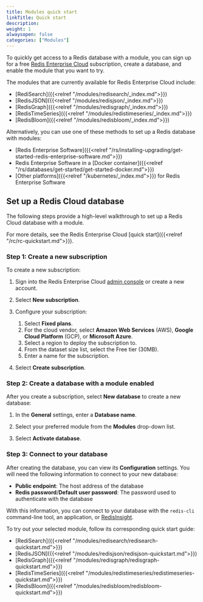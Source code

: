 ```yaml
---
title: Modules quick start
linkTitle: Quick start
description:
weight: 1
alwaysopen: false
categories: ["Modules"]
---
```

To quickly get access to a Redis database with a module,
you can sign up for a free [Redis Enterprise Cloud](https://app.redislabs.com/#/sign-up) subscription, create a database, and enable the module that you want to try.

The modules that are currently available for Redis Enterprise Cloud include:

- [RediSearch]({{<relref "/modules/redisearch/_index.md">}})
- [RedisJSON]({{<relref "/modules/redisjson/_index.md">}})
- [RedisGraph]({{<relref "/modules/redisgraph/_index.md">}})
- [RedisTimeSeries]({{<relref "/modules/redistimeseries/_index.md">}})
- [RedisBloom]({{<relref "/modules/redisbloom/_index.md">}})

Alternatively, you can use one of these methods to set up a Redis database with modules:

- [Redis Enterprise Software]({{<relref "/rs/installing-upgrading/get-started-redis-enterprise-software.md">}})
- Redis Enterprise Software in a [Docker container]({{<relref "/rs/databases/get-started/get-started-docker.md">}})
- [Other platforms]({{<relref "/kubernetes/_index.md">}}) for Redis Enterprise Software

## Set up a Redis Cloud database

The following steps provide a high-level walkthrough to set up a Redis Cloud database with a module.

For more details, see the Redis Enterprise Cloud [quick start]({{<relref "/rc/rc-quickstart.md">}}).

### Step 1: Create a new subscription

To create a new subscription:

1. Sign into the Redis Enterprise Cloud [admin console](http://app.redislabs.com) or create a new account.

1. Select **New subscription**.

1. Configure your subscription:

    1. Select **Fixed plans**.
    1. For the cloud vendor, select **Amazon Web Services** (AWS), **Google Cloud Platform** (GCP), or **Microsoft Azure**.
    1. Select a region to deploy the subscription to.
    1. From the dataset size list, select the Free tier (30MB).
    1. Enter a name for the subscription.

1. Select **Create subscription**.

### Step 2: Create a database with a module enabled

After you create a subscription, select **New database** to create a new database:

1. In the **General** settings, enter a **Database name**.

1. Select your preferred module from the **Modules** <nobr>drop-down</nobr> list.

1. Select **Activate database**.

### Step 3: Connect to your database

After creating the database, you can view its **Configuration** settings. You will need the following information to connect to your new database:

- **Public endpoint**: The host address of the database
- **Redis password**/**Default user password**: The password used to authenticate with the database

With this information, you can connect to your database with the `redis-cli` command-line tool, an application, or [RedisInsight](https://redislabs.com/redisinsight/).

To try out your selected module, follow its corresponding quick start guide:

- [RediSearch]({{<relref "/modules/redisearch/redisearch-quickstart.md">}})
- [RedisJSON]({{<relref "/modules/redisjson/redisjson-quickstart.md">}})
- [RedisGraph]({{<relref "/modules/redisgraph/redisgraph-quickstart.md">}})
- [RedisTimeSeries]({{<relref "/modules/redistimeseries/redistimeseries-quickstart.md">}})
- [RedisBloom]({{<relref "/modules/redisbloom/redisbloom-quickstart.md">}})
